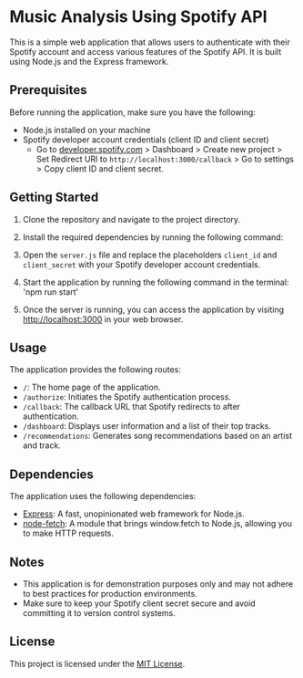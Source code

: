 # Music Analysis Using Spotify API

This is a simple web application that allows users to authenticate with their Spotify account and access various features of the Spotify API. It is built using Node.js and the Express framework.

## Prerequisites

Before running the application, make sure you have the following:

- Node.js installed on your machine
- Spotify developer account credentials (client ID and client secret)
  - Go to [developer.spotify.com](https://developer.spotify.com/) > Dashboard > Create new project > Set Redirect URI to ```http://localhost:3000/callback``` > Go to settings > Copy client ID and client secret.

## Getting Started

1. Clone the repository and navigate to the project directory.
2. Install the required dependencies by running the following command:
3. Open the `server.js` file and replace the placeholders `client_id` and `client_secret` with your Spotify developer account credentials.
4. Start the application by running the following command in the terminal: 'npm run start'

5. Once the server is running, you can access the application by visiting [http://localhost:3000](http://localhost:3000) in your web browser.

## Usage

The application provides the following routes:

- `/`: The home page of the application.
- `/authorize`: Initiates the Spotify authentication process.
- `/callback`: The callback URL that Spotify redirects to after authentication.
- `/dashboard`: Displays user information and a list of their top tracks.
- `/recommendations`: Generates song recommendations based on an artist and track.

## Dependencies

The application uses the following dependencies:

- [Express](https://expressjs.com/): A fast, unopinionated web framework for Node.js.
- [node-fetch](https://www.npmjs.com/package/node-fetch): A module that brings window.fetch to Node.js, allowing you to make HTTP requests.

## Notes

- This application is for demonstration purposes only and may not adhere to best practices for production environments.
- Make sure to keep your Spotify client secret secure and avoid committing it to version control systems.

## License

This project is licensed under the [MIT License](LICENSE).
